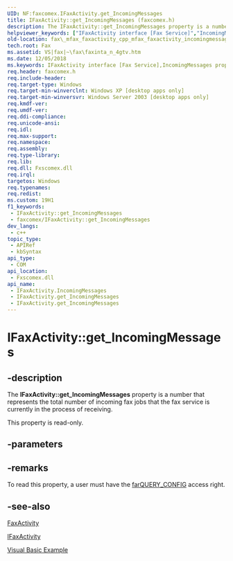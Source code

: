 ```yaml
---
UID: NF:faxcomex.IFaxActivity.get_IncomingMessages
title: IFaxActivity::get_IncomingMessages (faxcomex.h)
description: The IFaxActivity::get_IncomingMessages property is a number that represents the total number of incoming fax jobs that the fax service is currently in the process of receiving.
helpviewer_keywords: ["IFaxActivity interface [Fax Service]","IncomingMessages property","IFaxActivity.IncomingMessages","IFaxActivity.get_IncomingMessages","IFaxActivity::IncomingMessages","IFaxActivity::get_IncomingMessages","IncomingMessages property [Fax Service]","IncomingMessages property [Fax Service]","IFaxActivity interface","_mfax_faxactivity.incomingmessages","fax._mfax_faxactivity_cpp_mfax_faxactivity_incomingmessages_cpp","fax._mfax_faxactivity_incomingmessages","faxcomex/IFaxActivity::IncomingMessages","faxcomex/IFaxActivity::get_IncomingMessages","get_IncomingMessages"]
old-location: fax\_mfax_faxactivity_cpp_mfax_faxactivity_incomingmessages_cpp.htm
tech.root: Fax
ms.assetid: VS|fax|~\fax\faxinta_n_4gtv.htm
ms.date: 12/05/2018
ms.keywords: IFaxActivity interface [Fax Service],IncomingMessages property, IFaxActivity.IncomingMessages, IFaxActivity.get_IncomingMessages, IFaxActivity::IncomingMessages, IFaxActivity::get_IncomingMessages, IncomingMessages property [Fax Service], IncomingMessages property [Fax Service],IFaxActivity interface, _mfax_faxactivity.incomingmessages, fax._mfax_faxactivity_cpp_mfax_faxactivity_incomingmessages_cpp, fax._mfax_faxactivity_incomingmessages, faxcomex/IFaxActivity::IncomingMessages, faxcomex/IFaxActivity::get_IncomingMessages, get_IncomingMessages
req.header: faxcomex.h
req.include-header: 
req.target-type: Windows
req.target-min-winverclnt: Windows XP [desktop apps only]
req.target-min-winversvr: Windows Server 2003 [desktop apps only]
req.kmdf-ver: 
req.umdf-ver: 
req.ddi-compliance: 
req.unicode-ansi: 
req.idl: 
req.max-support: 
req.namespace: 
req.assembly: 
req.type-library: 
req.lib: 
req.dll: Fxscomex.dll
req.irql: 
targetos: Windows
req.typenames: 
req.redist: 
ms.custom: 19H1
f1_keywords:
 - IFaxActivity::get_IncomingMessages
 - faxcomex/IFaxActivity::get_IncomingMessages
dev_langs:
 - c++
topic_type:
 - APIRef
 - kbSyntax
api_type:
 - COM
api_location:
 - Fxscomex.dll
api_name:
 - IFaxActivity.IncomingMessages
 - IFaxActivity.get_IncomingMessages
 - IFaxActivity.get_IncomingMessages
---
```


# IFaxActivity::get_IncomingMessages


## -description

The <b>IFaxActivity::get_IncomingMessages</b> property is a number that represents the total number of incoming fax jobs that the fax service is currently in the process of receiving.

This property is read-only.

## -parameters

## -remarks

To read this property, a user must have the <a href="https://docs.microsoft.com/previous-versions/windows/desktop/api/faxcomex/ne-faxcomex-fax_access_rights_enum">farQUERY_CONFIG</a> access right.

## -see-also

<a href="https://docs.microsoft.com/previous-versions/windows/desktop/fax/-mfax-faxactivity">FaxActivity</a>



<a href="https://docs.microsoft.com/previous-versions/windows/desktop/api/faxcomex/nn-faxcomex-ifaxactivity">IFaxActivity</a>



<a href="https://docs.microsoft.com/previous-versions/windows/desktop/fax/-mfax-monitoring-fax-activity">Visual Basic Example</a>


